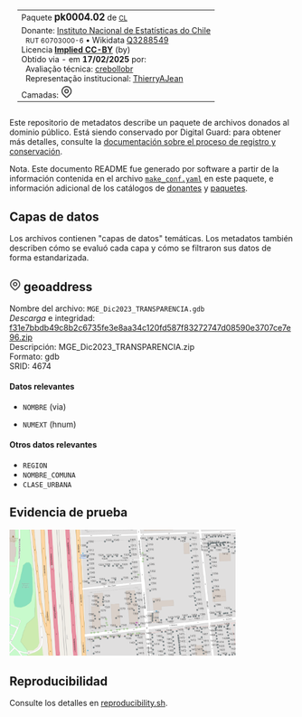 <aside>
<table align="right" style="padding: 1em">
<tr><td>Paquete <big><b>pk0004.02</b></big> de <small><a target="_afacodes" title="Jurisdicción" href="https://afa.codes/CL">CL</a></small>
</td></tr>
<tr><td>
Donante: <a rel="external" target="_doador" href="https://www.ine.gob.cl/">Instituto Nacional de Estatísticas do Chile</a>
<br/>&nbsp; <small>RUT 60703000-6</small> • Wikidata <a rel="external" target="_doador" title="Enlace del descriptor Wikidata del donante" href="https://www.wikidata.org/wiki/Q3288549">Q3288549</a></small><br/>
Licencia <a rel="external" target="_doador" href="https://dl.digital-guard.org/0f53caf69606569e29f9160a65910d1755d45992969a3f2be4807a0ce4391b99.pdf"><b>Implied CC-BY</b></a> (by)<br/>
Obtido via <i>-</i> em <b>17/02/2025</b> por:
<br/>&nbsp; Avaliação técnica: <a rel="external" target="_gitPerson" title="Usuario de Git" href="https://github.com/crebollobr">crebollobr</a>
<br/>&nbsp; Representação institucional: <a rel="external" target="_gitPerson" title="Usuario de" href="https://github.com/ThierryAJean">ThierryAJean</a><br/>
</td></tr>
<tr><td>Camadas: <a title="geoaddress" href="#-geoaddress"><img src="https://raw.githubusercontent.com/digital-guard/preserv/main/docs/assets/layerIcon-geoaddress.png" alt="geoaddress" width="20"/></a> </td></tr>

</table>
</aside>

<section>

Este repositorio de metadatos describe un paquete de archivos donados al dominio público. Está siendo conservado por Digital Guard: para obtener más detalles, consulte la [documentación sobre el proceso de registro y conservación](https://wiki.addressforall.org/doc/Documentação_Digital-guard).

Nota. Este documento README fue generado por software a partir de la información contenida en el archivo [`make_conf.yaml`](https://git.digital-guard.org/preserv-CL/blob/main/data/_pk0004.02/make_conf.yaml) en este paquete, e información adicional de los catálogos de [donantes](https://git.digital-guard.org/preserv-BR/blob/main/data/donor.csv) y [paquetes](https://git.digital-guard.org/preserv-BR/blob/main/data/donatedPack.csv).

# Capas de datos

Los archivos contienen "capas de datos" temáticas. Los metadatos también describen cómo se evaluó cada capa y cómo se filtraron sus datos de forma estandarizada.

## <img src="https://raw.githubusercontent.com/digital-guard/preserv/main/docs/assets/layerIcon-geoaddress.png" alt="geoaddress" width="20"/> geoaddress

Nombre del archivo: `MGE_Dic2023_TRANSPARENCIA.gdb`<br/>*Descarga* e integridad: [f31e7bbdb49c8b2c6735fe3e8aa34c120fd587f83272747d08590e3707ce7e96.zip](https://dl.digital-guard.org/f31e7bbdb49c8b2c6735fe3e8aa34c120fd587f83272747d08590e3707ce7e96.zip)<br/>Descripción: MGE_Dic2023_TRANSPARENCIA.zip<br/>Formato: gdb<br/>SRID: 4674

#### Datos relevantes
* `NOMBRE` (via)

* `NUMEXT` (hnum)

#### Otros datos relevantes
* `REGION`
* `NOMBRE_COMUNA`
* `CLASE_URBANA`

# Evidencia de prueba
<img src="qgis.png" width="400"/>

</section>
<section>

# Reproducibilidad

Consulte los detalles en [reproducibility.sh](https://git.digital-guard.org/preserv-CL/blob/main/data/_pk0004.02/reproducibility.sh).

</section>

